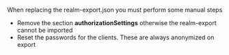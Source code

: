 When replacing the realm-export.json you must perform some manual steps

<ul>
<li>Remove the section <strong>authorizationSettings</strong> otherwise the realm-export cannot be imported</li>
<li>Reset the passwords for the clients. These are always anonymized on export</li>
</ul>